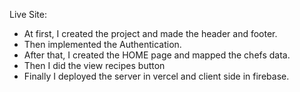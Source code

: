 Live Site:

- At first, I created the project and made the header and footer.
- Then implemented the Authentication.
- After that, I created the HOME page and mapped the chefs data.
- Then I did the view recipes button
- Finally I deployed the server in vercel and client side in firebase.
